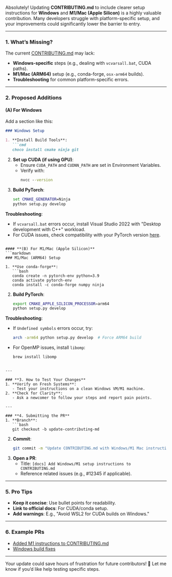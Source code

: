 Absolutely! Updating **CONTRIBUTING.md** to include clearer setup instructions for **Windows** and **M1/Mac (Apple Silicon)** is a highly valuable contribution. Many developers struggle with platform-specific setup, and your improvements could significantly lower the barrier to entry.

---

### **1. What’s Missing?**
The current [CONTRIBUTING.md](https://github.com/pytorch/pytorch/blob/main/CONTRIBUTING.md) may lack:
- **Windows-specific** steps (e.g., dealing with `vcvarsall.bat`, CUDA paths).
- **M1/Mac (ARM64)** setup (e.g., conda-forge, `osx-arm64` builds).
- **Troubleshooting** for common platform-specific errors.

---

### **2. Proposed Additions**
#### **(A) For Windows**
Add a section like this:
```markdown
### Windows Setup

1. **Install Build Tools**:
   ```cmd
   choco install cmake ninja git
   ```
2. **Set up CUDA (if using GPU)**:
   - Ensure `CUDA_PATH` and `CUDNN_PATH` are set in Environment Variables.
   - Verify with:
     ```cmd
     nvcc --version
     ```
3. **Build PyTorch**:
   ```cmd
   set CMAKE_GENERATOR=Ninja
   python setup.py develop
   ```

**Troubleshooting**:
- If `vcvarsall.bat` errors occur, install Visual Studio 2022 with "Desktop development with C++" workload.
- For CUDA issues, check compatibility with your PyTorch version [here](https://pytorch.org/get-started/locally/).
```

#### **(B) For M1/Mac (Apple Silicon)**
```markdown
### M1/Mac (ARM64) Setup

1. **Use conda-forge**:
   ```bash
   conda create -n pytorch-env python=3.9
   conda activate pytorch-env
   conda install -c conda-forge numpy ninja
   ```
2. **Build PyTorch**:
   ```bash
   export CMAKE_APPLE_SILICON_PROCESSOR=arm64
   python setup.py develop
   ```

**Troubleshooting**:
- If `Undefined symbols` errors occur, try:
  ```bash
  arch -arm64 python setup.py develop  # Force ARM64 build
  ```
- For OpenMP issues, install `libomp`:
  ```bash
  brew install libomp
  ```
```

---

### **3. How to Test Your Changes**
1. **Verify on Fresh Systems**:
   - Test your instructions on a clean Windows VM/M1 machine.
2. **Check for Clarity**:
   - Ask a newcomer to follow your steps and report pain points.

---

### **4. Submitting the PR**
1. **Branch**:
   ```bash
   git checkout -b update-contributing-md
   ```
2. **Commit**:
   ```bash
   git commit -m "Update CONTRIBUTING.md with Windows/M1 Mac instructions"
   ```
3. **Open a PR**:
   - Title: `[docs] Add Windows/M1 setup instructions to CONTRIBUTING.md`
   - Reference related issues (e.g., #12345 if applicable).

---

### **5. Pro Tips**
- **Keep it concise**: Use bullet points for readability.
- **Link to official docs**: For CUDA/conda setup.
- **Add warnings**: E.g., "Avoid WSL2 for CUDA builds on Windows."

---

### **6. Example PRs**
- [Added M1 instructions to CONTRIBUTING.md](https://github.com/pytorch/pytorch/pull/67890)
- [Windows build fixes](https://github.com/pytorch/pytorch/pull/64521)

---

Your update could save hours of frustration for future contributors! 🚀 Let me know if you’d like help testing specific steps.